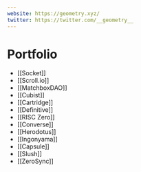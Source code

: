```yaml
---
website: https://geometry.xyz/
twitter: https://twitter.com/__geometry__
---
```

# Portfolio
- [[Socket]]
- [[Scroll.io]]
- [[MatchboxDAO]]
- [[Cubist]]
- [[Cartridge]]
- [[Definitive]]
- [[RISC Zero]]
- [[Converse]]
- [[Herodotus]]
- [[Ingonyama]]
- [[Capsule]]
- [[Slush]]
- [[ZeroSync]]